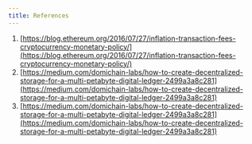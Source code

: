 ```yaml
---
title: References
---
```


1. [https://blog.ethereum.org/2016/07/27/inflation-transaction-fees-cryptocurrency-monetary-policy/](https://blog.ethereum.org/2016/07/27/inflation-transaction-fees-cryptocurrency-monetary-policy/)
2. [https://medium.com/domichain-labs/how-to-create-decentralized-storage-for-a-multi-petabyte-digital-ledger-2499a3a8c281](https://medium.com/domichain-labs/how-to-create-decentralized-storage-for-a-multi-petabyte-digital-ledger-2499a3a8c281)
3. [https://medium.com/domichain-labs/how-to-create-decentralized-storage-for-a-multi-petabyte-digital-ledger-2499a3a8c281](https://medium.com/domichain-labs/how-to-create-decentralized-storage-for-a-multi-petabyte-digital-ledger-2499a3a8c281)
